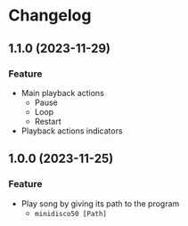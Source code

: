 # Changelog

## 1.1.0 (2023-11-29)
### Feature
- Main playback actions
    - Pause  
    - Loop   
    - Restart
- Playback actions indicators
    
## 1.0.0 (2023-11-25)
### Feature
- Play song by giving its path to the program
    - `minidisco50 [Path]`
